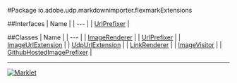 #Package io.adobe.udp.markdownimporter.flexmarkExtensions

##Interfaces
| Name |
| --- |
| [UrlPrefixer](UrlPrefixer.md) |

##Classes
| Name |
| --- |
| [ImageRenderer](ImageRenderer.md) |
| [UrlPrefixer](UrlPrefixer.md) |
| [ImageUrlExtension](ImageUrlExtension.md) |
| [UdpUrlExtension](UdpUrlExtension.md) |
| [LinkRenderer](LinkRenderer.md) |
| [ImageVisitor](ImageVisitor.md) |
| [GithubHostedImagePrefixer](GithubHostedImagePrefixer.md) |

---

[![Marklet](https://img.shields.io/badge/Generated%20by-Marklet-green.svg)](https://github.com/Faylixe/marklet)